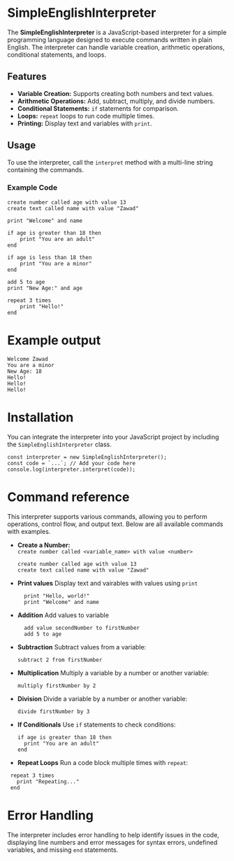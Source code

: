 # SimpleEnglishInterpreter

The **SimpleEnglishInterpreter** is a JavaScript-based interpreter for a simple programming language designed to execute commands written in plain English. The interpreter can handle variable creation, arithmetic operations, conditional statements, and loops.

## Features
- **Variable Creation:** Supports creating both numbers and text values.
- **Arithmetic Operations:** Add, subtract, multiply, and divide numbers.
- **Conditional Statements:** `if` statements for comparison.
- **Loops:** `repeat` loops to run code multiple times.
- **Printing:** Display text and variables with `print`.

## Usage

To use the interpreter, call the `interpret` method with a multi-line string containing the commands.

### Example Code

```plaintext
create number called age with value 13
create text called name with value "Zawad"

print "Welcome" and name

if age is greater than 18 then
    print "You are an adult"
end

if age is less than 18 then
    print "You are a minor"
end

add 5 to age
print "New Age:" and age

repeat 3 times
    print "Hello!"
end
```

# Example output 

```plaintext
Welcome Zawad
You are a minor
New Age: 18
Hello!
Hello!
Hello!
```
# Installation 

You can integrate the interpreter into your JavaScript project by including the ```SimpleEnglishInterpreter``` class.

```plaintext
const interpreter = new SimpleEnglishInterpreter();
const code = `...`; // Add your code here
console.log(interpreter.interpret(code));
```

# Command reference

This interpreter supports various commands, allowing you to perform operations, control flow, and output text. Below are all available commands with examples.

- **Create a Number:**   
  `create number called <variable_name> with value <number>`
  ```plaintext
  create number called age with value 13
  create text called name with value "Zawad"
- **Print values**
  Display text and vairables with values using `print`
  ```plaintext
    print "Hello, world!"
    print "Welcome" and name
  ```
- **Addition**
  Add values to variable
  ```plaintext
    add value secondNumber to firstNumber
    add 5 to age
  ```

- **Subtraction**
  Subtract values from a variable:
  ```plaintext
  subtract 2 from firstNumber
  ```
- **Multiplication**
  Multiply a variable by a number or another variable:
  ```
  multiply firstNumber by 2
  ```
- **Division**
  Divide a variable by a number or another variable:
  ```
  divide firstNumber by 3
  ```
- **If Conditionals**
  Use `if` statements to check conditions:
  ```
  if age is greater than 18 then
    print "You are an adult"
  end
  ```
- **Repeat Loops**
 Run a code block multiple times with `repeat`:
 ```
  repeat 3 times
    print "Repeating..."
  end
 ```

# Error Handling
The interpreter includes error handling to help identify issues in the code, displaying line numbers and error messages for syntax errors, undefined variables, and missing `end` statements.
